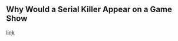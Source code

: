 ## Why Would a Serial Killer Appear on a Game Show

[link](https://www.psychologytoday.com/intl/blog/shadow-boxing/202102/why-would-serial-killer-appear-game-show)
